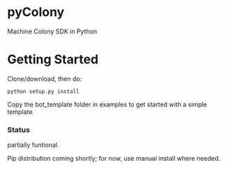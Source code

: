 # pyColony
Machine Colony SDK in Python

# Getting Started
Clone/download, then do:
```
python setup.py install
```

Copy the bot_template folder in examples to get started with a simple template.

### Status
partially funtional.

Pip distribution coming shortly; for now, use manual install where needed.
